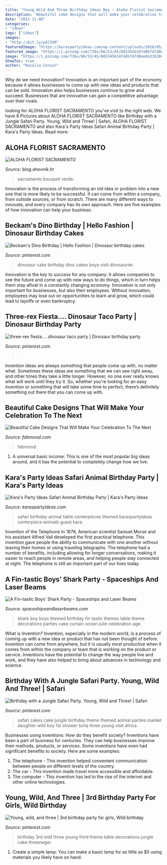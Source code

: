 ```yaml
---
title: "Young Wild And Three Birthday Ideas Boy ~ Aloha Florist Sacramento"
description: "Beautiful cake designs that will make your celebration to the next"
date: "2022-11-08"
categories:
- "ideas"
tags: ["ideas"]
images:
- "http://bit.ly/pAl5SM"
featuredImage: "https://karaspartyideas.com/wp-content/uploads/2018/05/Safari-Animal-Birthday-Party-via-Karas-Party-Ideas-KarasPartyIdeas.com11.jpeg"
featured_image: "https://i.pinimg.com/736x/86/53/45/865345b34fddbfd7d8ee0a33b30cc881.jpg"
image: "https://i.pinimg.com/736x/86/53/45/865345b34fddbfd7d8ee0a33b30cc881.jpg"
ShowToc: true
author: "Rosalia Corwin"
---
```



Why do we need Innovation?
Innovation is an important part of the economy because it allows businesses to come up with new ideas and products that can be sold. Innovation also helps businesses continue to grow and succeed. Businesses that are innovative can gain a competitive advantage over their rivals.

	

		
looking for ALOHA FLORIST SACRAMENTO you've visit to the right web. We have 8 Pictures about ALOHA FLORIST SACRAMENTO like Birthday with a Jungle Safari Party. Young, Wild and Three! | Safari, ALOHA FLORIST SACRAMENTO and also Kara&#039;s Party Ideas Safari Animal Birthday Party | Kara&#039;s Party Ideas. Read more:
		
    
## ALOHA FLORIST SACRAMENTO

<img loading=lazy src="http://bit.ly/pAl5SM" onerror="this.onerror=null;this.src='https://tse2.mm.bing.net/th?id=OIP.lycazRfQW6FxEP2T95zNpQHaE8&amp;pid=15.1';" alt="ALOHA FLORIST SACRAMENTO">

_Source: blog.dnevnik.hr_

>sacramento bouquet verde. 

	

Innovation is the process of transforming an old idea or problem into a new one that is more likely to be successful. It can come from within a company, from outside sources, or from scratch. There are many different ways to innovate, and every company has its own approach. Here are five examples of how innovation can help your business: 

    
## Beckam&#039;s Dino Birthday | Hello Fashion | Dinosaur Birthday Cakes

<img loading=lazy src="https://i.pinimg.com/originals/94/a3/3c/94a33cad0b877f2ee96bad665adb66fa.jpg" onerror="this.onerror=null;this.src='https://tse2.mm.bing.net/th?id=OIP.RUBjS6MnH9SAh1ZwI46fJwHaLH&amp;pid=15.1';" alt="Beckam&#039;s Dino Birthday | Hello Fashion | Dinosaur birthday cakes">

_Source: pinterest.com_

>dinosaur cake birthday dino cakes boys visit dinosaurier. 

	

Innovation is the key to success for any company. It allows companies to see the future and come up with new ways to do things, which in turn helps them stay afloat in a constantly changing economy. Innovation is not only important for businesses, but also their employees. Without innovation, employees may lose out on opportunities to learn and grow, which could lead to layoffs or even bankruptcy.

    
## Three-rex Fiesta.... Dinosaur Taco Party | Dinosaur Birthday Party

<img loading=lazy src="https://i.pinimg.com/originals/aa/72/aa/aa72aab9abc22171dc79323df2625d78.jpg" onerror="this.onerror=null;this.src='https://tse3.mm.bing.net/th?id=OIP.c4NKryqf8m32TudzKQtiuQHaJ4&amp;pid=15.1';" alt="three-rex fiesta.... dinosaur taco party | Dinosaur birthday party">

_Source: pinterest.com_

>. 

	

Invention ideas are always something that people come up with, no matter what. Sometimes these ideas are something that we can see right away, and other times they take a little longer. However, no one ever really knows what will work until they try it. So, whether you’re looking for an easy invention or something that will take some time to perfect, there’s definitely something out there that you can come up with.

    
## Beautiful Cake Designs That Will Make Your Celebration To The Next

<img loading=lazy src="https://www.fabmood.com/inspiration/wp-content/uploads/2020/04/birthday-cake-1.jpg" onerror="this.onerror=null;this.src='https://tse4.mm.bing.net/th?id=OIP.AwBJ7a_mhGSpry_SmE8GFgHaOx&amp;pid=15.1';" alt="Beautiful Cake Designs That Will Make Your Celebration To The Next">

_Source: fabmood.com_

>fabmood. 

	

1. A universal basic income: This is one of the most popular big ideas around, and it has the potential to completely change how we live.

    
## Kara&#039;s Party Ideas Safari Animal Birthday Party | Kara&#039;s Party Ideas

<img loading=lazy src="https://karaspartyideas.com/wp-content/uploads/2018/05/Safari-Animal-Birthday-Party-via-Karas-Party-Ideas-KarasPartyIdeas.com11.jpeg" onerror="this.onerror=null;this.src='https://tse4.mm.bing.net/th?id=OIP.vcYafwDIIdx0IGQ10eljRAHaLH&amp;pid=15.1';" alt="Kara&#039;s Party Ideas Safari Animal Birthday Party | Kara&#039;s Party Ideas">

_Source: karaspartyideas.com_

>safari birthday animal table centerpieces themed karaspartyideas centerpiece animals guest kara. 

	

Invention of the Telephone
In 1876, American scientist Samuel Morse and his assistant Alfred Vail developed the first practical telephone. This invention gave people the ability to communicate with one another without leaving their homes or using traveling telegraphs. The telephone had a number of benefits, including allowing for longer conversations, making it easier to reach people in remote areas, and helping people stay connected at night. The telephone is still an important part of our lives today.

    
## A Fin-tastic Boys’ Shark Party - Spaceships And Laser Beams

<img loading=lazy src="http://spaceshipsandlaserbeams.com/wp-content/uploads/2015/11/shark-birthday-party-ideas-boy.jpg" onerror="this.onerror=null;this.src='https://tse2.mm.bing.net/th?id=OIP.tOfVedy5sJZ-GJoWZiPNagHaLH&amp;pid=15.1';" alt="A Fin-tastic Boys’ Shark Party - Spaceships and Laser Beams">

_Source: spaceshipsandlaserbeams.com_

>shark boy boys themed birthday fin tastic themes table theme decorations parties cake curtain ocean julie celebration age. 

	

What is Invention?
Invention, especially in the modern world, is a process of coming up with a new idea or product that has not been thought of before. Invention can come from anywhere, but it is usually most productive when it comes from within the company or team that is working on the product or service. Inventions have the potential to change the way people live and work, and they have also helped to bring about advances in technology and science.

    
## Birthday With A Jungle Safari Party. Young, Wild And Three! | Safari

<img loading=lazy src="https://i.pinimg.com/736x/86/53/45/865345b34fddbfd7d8ee0a33b30cc881.jpg" onerror="this.onerror=null;this.src='https://tse2.mm.bing.net/th?id=OIP.Ir8BJSnK1Q9D3ssxggti9AHaKi&amp;pid=15.1';" alt="Birthday with a Jungle Safari Party. Young, Wild and Three! | Safari">

_Source: pinterest.com_

>safari cakes cake jungle birthday theme themed animal parties market daughter wild boy 1st shower torta three young visit africa. 

	

Businesses using inventions: How do they benefit society?
Inventions have been a part of business for centuries. They can help businesses improve their methods, products, or services.  Some inventions have even had significant benefits to society. Here are some examples: 
1. The telephone - This invention helped convenient communication between people on different levels of the country.
2. The car - This invention made travel more accessible and affordable.
3. The computer - This invention has led to the rise of the internet and other online technologies.

    
## Young, Wild, And Three | 3rd Birthday Party For Girls, Wild Birthday

<img loading=lazy src="https://i.pinimg.com/736x/60/15/1b/60151b8088ae6669d44b649708aa71cf.jpg" onerror="this.onerror=null;this.src='https://tse2.mm.bing.net/th?id=OIP.rHykNss1qDMkxIL3Gk3VGAHaJN&amp;pid=15.1';" alt="Young, wild, and three | 3rd birthday party for girls, Wild birthday">

_Source: pinterest.com_

>birthday 3rd wild three young third theme table decorations jungle cake threenager. 

	

1. Create a simple lamp: You can make a basic lamp for as little as $5 using materials you likely have on hand.

